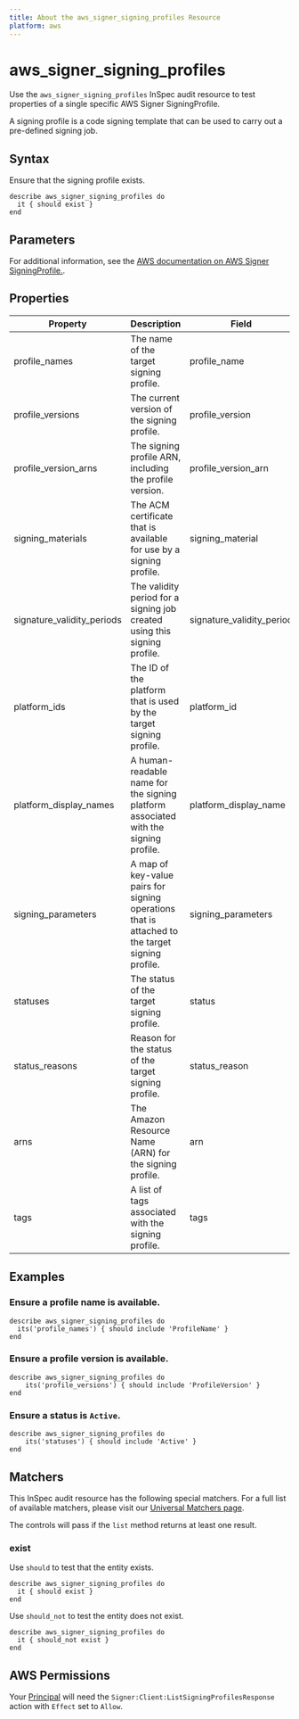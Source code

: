 ```yaml
---
title: About the aws_signer_signing_profiles Resource
platform: aws
---
```


# aws_signer_signing_profiles

Use the `aws_signer_signing_profiles` InSpec audit resource to test properties of a single specific AWS Signer SigningProfile.

A signing profile is a code signing template that can be used to carry out a pre-defined signing job.

## Syntax

Ensure that the signing profile exists.

    describe aws_signer_signing_profiles do
      it { should exist }
    end

## Parameters

For additional information, see the [AWS documentation on AWS Signer SigningProfile.](https://docs.aws.amazon.com/AWSCloudFormation/latest/UserGuide/aws-resource-signer-signingprofile.html).

## Properties

| Property | Description | Field | 
| --- | --- | --- |
| profile_names | The name of the target signing profile. | profile_name |
| profile_versions | The current version of the signing profile. | profile_version |
| profile_version_arns | The signing profile ARN, including the profile version. | profile_version_arn |
| signing_materials | The ACM certificate that is available for use by a signing profile. | signing_material |
| signature_validity_periods | The validity period for a signing job created using this signing profile. | signature_validity_period |
| platform_ids | The ID of the platform that is used by the target signing profile. | platform_id |
| platform_display_names | A human-readable name for the signing platform associated with the signing profile. | platform_display_name |
| signing_parameters | A map of key-value pairs for signing operations that is attached to the target signing profile. | signing_parameters |
| statuses | The status of the target signing profile. | status |
| status_reasons | Reason for the status of the target signing profile. | status_reason |
| arns | The Amazon Resource Name (ARN) for the signing profile. | arn |
| tags | A list of tags associated with the signing profile. | tags |

## Examples

### Ensure a profile name is available.
    describe aws_signer_signing_profiles do
      its('profile_names') { should include 'ProfileName' }
    end

### Ensure a profile version is available.
    describe aws_signer_signing_profiles do
        its('profile_versions') { should include 'ProfileVersion' }
    end

### Ensure a status is `Active`.
    describe aws_signer_signing_profiles do
        its('statuses') { should include 'Active' }
    end

## Matchers

This InSpec audit resource has the following special matchers. For a full list of available matchers, please visit our [Universal Matchers page](https://www.inspec.io/docs/reference/matchers/).

The controls will pass if the `list` method returns at least one result.

### exist

Use `should` to test that the entity exists.

    describe aws_signer_signing_profiles do
      it { should exist }
    end

Use `should_not` to test the entity does not exist.

    describe aws_signer_signing_profiles do
      it { should_not exist }
    end

## AWS Permissions

Your [Principal](https://docs.aws.amazon.com/IAM/latest/UserGuide/intro-structure.html#intro-structure-principal) will need the `Signer:Client:ListSigningProfilesResponse` action with `Effect` set to `Allow`.